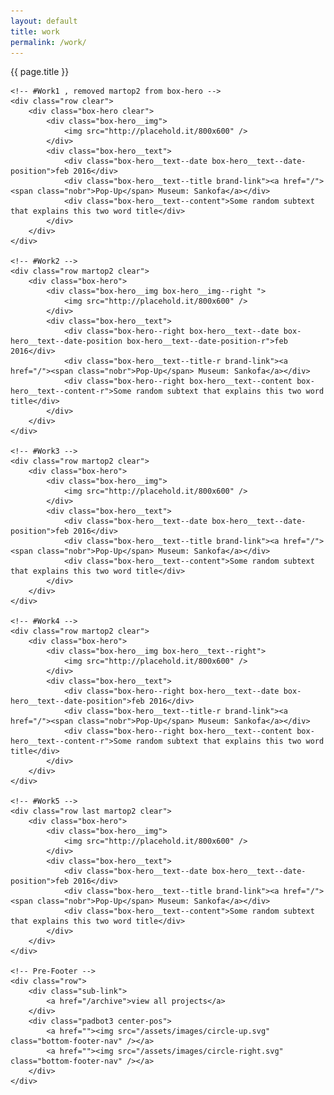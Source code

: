 ```yaml
---
layout: default
title: work
permalink: /work/
---
```


<div class="box-page-title">
	<div class="box-page-title__text">{{ page.title }}</div>
</div>

<div class="crwns-wrapper clear">
	
	<!-- #Work1 , removed martop2 from box-hero -->
	<div class="row clear">
		<div class="box-hero clear">
			<div class="box-hero__img">
				<img src="http://placehold.it/800x600" />
			</div>
			<div class="box-hero__text">
				<div class="box-hero__text--date box-hero__text--date-position">feb 2016</div>
				<div class="box-hero__text--title brand-link"><a href="/"><span class="nobr">Pop-Up</span> Museum: Sankofa</a></div>
				<div class="box-hero__text--content">Some random subtext that explains this two word title</div>
			</div>
		</div>
	</div>

	<!-- #Work2 -->
	<div class="row martop2 clear">
		<div class="box-hero">
			<div class="box-hero__img box-hero__img--right ">
				<img src="http://placehold.it/800x600" />
			</div>
			<div class="box-hero__text">
				<div class="box-hero--right box-hero__text--date box-hero__text--date-position box-hero__text--date-position-r">feb 2016</div>
				<div class="box-hero__text--title-r brand-link"><a href="/"><span class="nobr">Pop-Up</span> Museum: Sankofa</a></div>
				<div class="box-hero--right box-hero__text--content box-hero__text--content-r">Some random subtext that explains this two word title</div>
			</div>
		</div>
	</div>

	<!-- #Work3 -->
	<div class="row martop2 clear">
		<div class="box-hero">
			<div class="box-hero__img">
				<img src="http://placehold.it/800x600" />
			</div>
			<div class="box-hero__text">
				<div class="box-hero__text--date box-hero__text--date-position">feb 2016</div>
				<div class="box-hero__text--title brand-link"><a href="/"><span class="nobr">Pop-Up</span> Museum: Sankofa</a></div>
				<div class="box-hero__text--content">Some random subtext that explains this two word title</div>
			</div>
		</div>
	</div>

	<!-- #Work4 -->
	<div class="row martop2 clear">
		<div class="box-hero">
			<div class="box-hero__img box-hero__text--right">
				<img src="http://placehold.it/800x600" />
			</div>
			<div class="box-hero__text">
				<div class="box-hero--right box-hero__text--date box-hero__text--date-position">feb 2016</div>
				<div class="box-hero__text--title-r brand-link"><a href="/"><span class="nobr">Pop-Up</span> Museum: Sankofa</a></div>
				<div class="box-hero--right box-hero__text--content box-hero__text--content-r">Some random subtext that explains this two word title</div>
			</div>
		</div>
	</div>

	<!-- #Work5 -->
	<div class="row last martop2 clear">
		<div class="box-hero">
			<div class="box-hero__img">
				<img src="http://placehold.it/800x600" />
			</div>
			<div class="box-hero__text">
				<div class="box-hero__text--date box-hero__text--date-position">feb 2016</div>
				<div class="box-hero__text--title brand-link"><a href="/"><span class="nobr">Pop-Up</span> Museum: Sankofa</a></div>
				<div class="box-hero__text--content">Some random subtext that explains this two word title</div>
			</div>
		</div>
	</div>
	
	<!-- Pre-Footer -->
	<div class="row">
		<div class="sub-link">
      		<a href="/archive">view all projects</a>
    	</div>
	    <div class="padbot3 center-pos">
	        <a href=""><img src="/assets/images/circle-up.svg" class="bottom-footer-nav" /></a>
	        <a href=""><img src="/assets/images/circle-right.svg" class="bottom-footer-nav" /></a>
	    </div>
	</div>
</div>